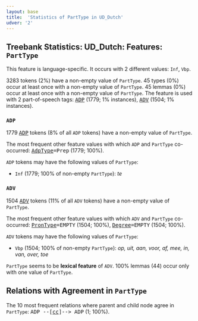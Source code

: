 ```yaml
---
layout: base
title:  'Statistics of PartType in UD_Dutch'
udver: '2'
---
```


## Treebank Statistics: UD_Dutch: Features: `PartType`

This feature is language-specific.
It occurs with 2 different values: `Inf`, `Vbp`.

3283 tokens (2%) have a non-empty value of `PartType`.
45 types (0%) occur at least once with a non-empty value of `PartType`.
45 lemmas (0%) occur at least once with a non-empty value of `PartType`.
The feature is used with 2 part-of-speech tags: <tt><a href="nl-pos-ADP.html">ADP</a></tt> (1779; 1% instances), <tt><a href="nl-pos-ADV.html">ADV</a></tt> (1504; 1% instances).

### `ADP`

1779 <tt><a href="nl-pos-ADP.html">ADP</a></tt> tokens (8% of all `ADP` tokens) have a non-empty value of `PartType`.

The most frequent other feature values with which `ADP` and `PartType` co-occurred: <tt><a href="nl-feat-AdpType.html">AdpType</a></tt><tt>=Prep</tt> (1779; 100%).

`ADP` tokens may have the following values of `PartType`:

* `Inf` (1779; 100% of non-empty `PartType`): <em>te</em>

### `ADV`

1504 <tt><a href="nl-pos-ADV.html">ADV</a></tt> tokens (11% of all `ADV` tokens) have a non-empty value of `PartType`.

The most frequent other feature values with which `ADV` and `PartType` co-occurred: <tt><a href="nl-feat-PronType.html">PronType</a></tt><tt>=EMPTY</tt> (1504; 100%), <tt><a href="nl-feat-Degree.html">Degree</a></tt><tt>=EMPTY</tt> (1504; 100%).

`ADV` tokens may have the following values of `PartType`:

* `Vbp` (1504; 100% of non-empty `PartType`): <em>op, uit, aan, voor, af, mee, in, van, over, toe</em>

`PartType` seems to be **lexical feature** of `ADV`. 100% lemmas (44) occur only with one value of `PartType`.

## Relations with Agreement in `PartType`

The 10 most frequent relations where parent and child node agree in `PartType`:
<tt>ADP --[<tt><a href="nl-dep-cc.html">cc</a></tt>]--> ADP</tt> (1; 100%).

